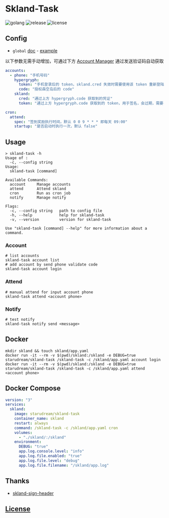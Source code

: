# Skland-Task

![golang](https://img.shields.io/github/actions/workflow/status/starudream/skland-task/golang.yml?style=for-the-badge&logo=github&label=golang)
![release](https://img.shields.io/github/v/release/starudream/skland-task?style=for-the-badge)
![license](https://img.shields.io/github/license/starudream/skland-task?style=for-the-badge)

## Config

- `global` [doc](https://github.com/starudream/go-lib/blob/v2/README.md) - [example](https://github.com/starudream/go-lib/blob/v2/app.example.yaml)

以下参数无需手动增加，可通过下方 [Account Manager](#account) 通过发送验证码自动获取

```yaml
accounts:
  - phone: "手机号码"
    hypergryph:
      token: "手机登录后的 token，skland.cred 失效时需要使用该 token 重新登陆"
      code: "授权森空岛后的 code"
    skland:
      cred: "通过上方 hypergryph.code 获取到的凭证"
      token: "通过上方 hypergryph.code 获取到的 token，用于签名，会过期，需要手动 refresh"

cron:
  attend:
    spec: "签到奖励执行时间，默认 0 0 9 * * * 即每天 09:00"
    startup: "是否启动时执行一次，默认 false"
```

## Usage

```
> skland-task -h
Usage of :
  -c, --config string
Usage:
  skland-task [command]

Available Commands:
  account     Manage accounts
  attend      Attend skland
  cron        Run as cron job
  notify      Manage notify

Flags:
  -c, --config string   path to config file
  -h, --help            help for skland-task
  -v, --version         version for skland-task

Use "skland-task [command] --help" for more information about a command.
```

### Account

```shell
# list accounts
skland-task account list
# add account by send phone validate code
skland-task account login
```

### Attend

```shell
# manual attend for input account phone
skland-task attend <account phone>
```

### Notify

```shell
# test notify
skland-task notify send <message>
```

## Docker

```shell
mkdir skland && touch skland/app.yaml
docker run -it --rm -v $(pwd)/skland:/skland -e DEBUG=true starudream/skland-task /skland-task -c /skland/app.yaml account login
docker run -it --rm -v $(pwd)/skland:/skland -e DEBUG=true starudream/skland-task /skland-task -c /skland/app.yaml attend <account phone>
```

## Docker Compose

```yaml
version: "3"
services:
  skland:
    image: starudream/skland-task
    container_name: skland
    restart: always
    command: /skland-task -c /skland/app.yaml cron
    volumes:
      - "./skland/:/skland"
    environment:
      DEBUG: "true"
      app.log.console.level: "info"
      app.log.file.enabled: "true"
      app.log.file.level: "debug"
      app.log.file.filename: "/skland/app.log"
```

## Thanks

- [skland-sign-header](https://gitee.com/FancyCabbage/skyland-auto-sign#sign-header)

## [License](./LICENSE)
